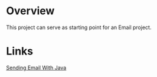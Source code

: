 # Overview

This project can serve as starting point for an Email project.

# Links

[Sending Email With Java](https://www.baeldung.com/java-email)
